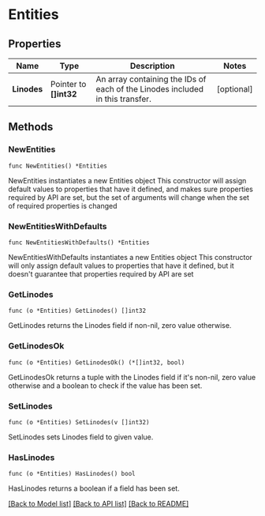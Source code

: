 # Entities

## Properties

Name | Type | Description | Notes
------------ | ------------- | ------------- | -------------
**Linodes** | Pointer to **[]int32** | An array containing the IDs of each of the Linodes included in this transfer. | [optional] 

## Methods

### NewEntities

`func NewEntities() *Entities`

NewEntities instantiates a new Entities object
This constructor will assign default values to properties that have it defined,
and makes sure properties required by API are set, but the set of arguments
will change when the set of required properties is changed

### NewEntitiesWithDefaults

`func NewEntitiesWithDefaults() *Entities`

NewEntitiesWithDefaults instantiates a new Entities object
This constructor will only assign default values to properties that have it defined,
but it doesn't guarantee that properties required by API are set

### GetLinodes

`func (o *Entities) GetLinodes() []int32`

GetLinodes returns the Linodes field if non-nil, zero value otherwise.

### GetLinodesOk

`func (o *Entities) GetLinodesOk() (*[]int32, bool)`

GetLinodesOk returns a tuple with the Linodes field if it's non-nil, zero value otherwise
and a boolean to check if the value has been set.

### SetLinodes

`func (o *Entities) SetLinodes(v []int32)`

SetLinodes sets Linodes field to given value.

### HasLinodes

`func (o *Entities) HasLinodes() bool`

HasLinodes returns a boolean if a field has been set.


[[Back to Model list]](../README.md#documentation-for-models) [[Back to API list]](../README.md#documentation-for-api-endpoints) [[Back to README]](../README.md)



